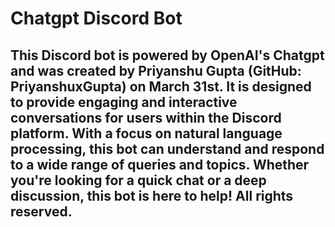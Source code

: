 # Chatgpt Discord Bot

## This Discord bot is powered by OpenAI's Chatgpt and was created by Priyanshu Gupta (GitHub: PriyanshuxGupta) on March 31st. It is designed to provide engaging and interactive conversations for users within the Discord platform. With a focus on natural language processing, this bot can understand and respond to a wide range of queries and topics. Whether you're looking for a quick chat or a deep discussion, this bot is here to help! All rights reserved.